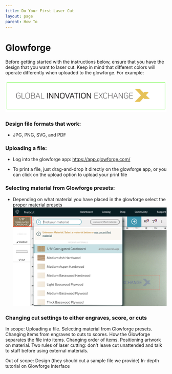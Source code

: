 ```yaml
---
title: Do Your First Laser Cut
layout: page
parent: How To
---
```


# Glowforge

Before getting started with the instructions below, ensure that you have the design that you want to laser cut. Keep in mind that different colors will operate differently when uploaded to the glowforge. For example:

![DifferentColor](/assets/images/first_laser_cut/different_color.png)

### Design file formats that work:

- JPG, PNG, SVG, and PDF

### Uploading a file:

- Log into the glowforge app: https://app.glowforge.com/

- To print a file, just drag-and-drop it directly on the glowforge app, or you can click on the upload option to upload your print file

### Selecting material from Glowforge presets:

- Depending on what material you have placed in the glowforge select the proper material presets
  ![DifferentColor](/assets/images/first_laser_cut/select_material.png)

### Changing cut settings to either engraves, score, or cuts

In scope:
Uploading a file.
Selecting material from Glowforge presets.
Changing items from engraves to cuts to scores.
How the Glowforge separates the file into items.
Changing order of items.
Positioning artwork on material.
Two rules of laser cutting: don't leave cut unattended and talk to staff before using external materials.

Out of scope:
Design (they should cut a sample file we provide)
In-depth tutorial on Glowforge interface
